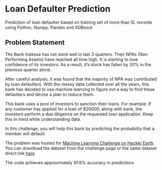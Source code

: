 # Loan Defaulter Prediction
Prediction of loan defaulter based on training set of more than 5L records using Python, Numpy, Pandas and XGBoost

## Problem Statement

The Bank Indessa has not done well in last 3 quarters. Their NPAs (Non Performing Assets) have reached all time high. It is starting to lose confidence of its investors. As a result, it’s stock has fallen by 20% in the previous quarter alone.

After careful analysis, it was found that the majority of NPA was contributed by loan defaulters. With the messy data collected over all the years, this bank has decided to use machine learning to figure out a way to find these defaulters and devise a plan to reduce them.

This bank uses a pool of investors to sanction their loans. For example: If any customer has applied for a loan of $20000, along with bank, the investors perform a due diligence on the requested loan application. Keep this in mind while understanding data.

In this challenge, you will help this bank by predicting the probability that a member will default.

The problem was hosted for [Machine Learning Challenge on Hacker Earth](https://www.hackerearth.com/problem/machine-learning/bank-fears-loanliness/). You can download the dataset from the challenge page or the same dataset direct link [here](https://he-s3.s3.amazonaws.com/media/hackathon/machine-learning-challenge-one/bank-fears-loanliness/898ce544-0-MLChallenge_1Datac63af4e.zip)

The code achieves approximately 97.6% accuracy in predictions
